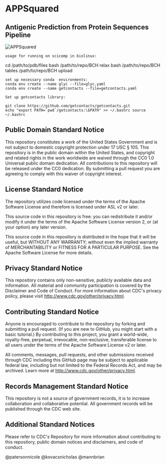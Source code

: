 # APPSquared 
## Antigenic Prediction from Protein Sequences Pipeline 
![APPSquared](https://github.com/nicolepaterson/APPSquared/blob/main/pipeline.png)


```
usage for running on scicomp in biolinux:
```
cd /path/to/pdb/files
bash /path/to/repo/BCH relax
bash /path/to/repo/BCH tables
/path/to/repo/BCH upload
```
set up necessary conda  environments: 
conda env create --name glyc --file=glyc.yaml
conda env create --name getcontacts --file=getcontacts.yaml
```
```
Set up getcontacts library:

git clone https://github.com/getcontacts/getcontacts.git 
echo "export PATH=`pwd`/getcontacts:\$PATH" >> ~/.bashrc source ~/.bashrc
```
## Public Domain Standard Notice
This repository constitutes a work of the United States Government and is not subject to domestic copyright protection under 17 USC § 105. This repository is in the public domain within the United States, and copyright and related rights in the work worldwide are waived through the CC0 1.0 Universal public domain dedication. All contributions to this repository will be released under the CC0 dedication. By submitting a pull request you are agreeing to comply with this waiver of copyright interest.

## License Standard Notice
The repository utilizes code licensed under the terms of the Apache Software License and therefore is licensed under ASL v2 or later.

This source code in this repository is free: you can redistribute it and/or modify it under the terms of the Apache Software License version 2, or (at your option) any later version.

This source code in this repository is distributed in the hope that it will be useful, but WITHOUT ANY WARRANTY; without even the implied warranty of MERCHANTABILITY or FITNESS FOR A PARTICULAR PURPOSE. See the Apache Software License for more details.

## Privacy Standard Notice
This repository contains only non-sensitive, publicly available data and information. All material and community participation is covered by the Disclaimer and Code of Conduct. For more information about CDC's privacy policy, please visit http://www.cdc.gov/other/privacy.html.

## Contributing Standard Notice
Anyone is encouraged to contribute to the repository by forking and submitting a pull request. (If you are new to GitHub, you might start with a basic tutorial.) By contributing to this project, you grant a world-wide, royalty-free, perpetual, irrevocable, non-exclusive, transferable license to all users under the terms of the Apache Software License v2 or later.

All comments, messages, pull requests, and other submissions received through CDC including this GitHub page may be subject to applicable federal law, including but not limited to the Federal Records Act, and may be archived. Learn more at http://www.cdc.gov/other/privacy.html.

## Records Management Standard Notice
This repository is not a source of government records, it is to increase collaboration and collaborative potential. All government records will be published through the CDC web site.

## Additional Standard Notices
Please refer to CDC's Repository for more information about contributing to this repository, public domain notices and disclaimers, and code of conduct.

@patersonnicole
@kovacsnicholas
@mannbrian
